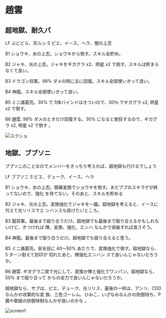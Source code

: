 # 趙雲 

## 超地獄、耐久パ

LF ぶどどら、天ルシ
S ピエ、イース、ヘラ、闇の上忍

B1 ショウキ、水の上忍。ショウキから倒す。スキル全貯め。

B2 ジャキ、光の上忍。ジャキをギガグラ x2、明星 x2 で倒す。スキルは貯まらなくて良い。

B3 ドラゴン将軍。99% ダメの時に主に回復。スキル全部使いきって良い。

B4 神龍。スキル全部使いきって良い。

B5 ミニ諸葛亮。30% で 5体バインドはきついので、50％ でギガグラ x2, 明星 x2 で倒す。

B6 趙雲. 99% ダメのときだけ回復する。30% になると発狂するので、ギガグラ x2, 明星 x2 で倒す
。


![スクショ](http://i.imgur.com/xToLS1yl.jpg )

## 地獄、ブブソニ

ブブソニのことなのでメンバーをきっちり考えれば、超地獄も行けるでしょう

LF ブブソニ
S ピエ、デューク、イース、ヘラ

B1 ショウキ、水の上忍。開幕変換でショウキを倒す。まだブブのスキラゲが終ってないので、強化
を待てない。そのあと、スキルを貯める

B2 ジャキ、光の上忍。変換強化でジャキを一蹴。超地獄を考えると、イースに代えて光リリスでエ
ンハンスも掛けたいところ。

B3 龍将軍。最後まで殴り合うだけ。超地獄でも最後まで殴り合えるかもしれないけど、きつければ
陣、変換、強化、エンハ なんかで突破すれば良さそう。

B4 神龍。最後まで殴り合うだけ。超地獄でも殴り合えると思う。

B5 ミニ諸葛亮。安全目に 40〜50% あたりで、変換強化で倒す。超地獄なら、5 ターン耐えて封印が
切れたあと、陣強化エンハン スで良いんじゃないだろうか。

B6 趙雲. ギガグラ二発で光にして、変換か陣と強化でワンパン。超地獄なら、50% まで殴り合って
からの全力で良いんじゃないだろうか。

超地獄なら、サブは、ピエ、デューク、光リリス、最後の一枠は、アンリ、CDD なんかの攻撃的な変
換、三色ゴーレム、ひみこ、いざなみなんかの防御持ち、P魔や歌姫の防御体制なんかが良いのかな
。

![screen1](http://i.imgur.com/tGAwkBul.jpg)

<!-- vim: set tw=90 filetype=markdown : -->

